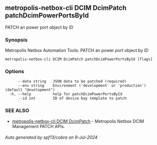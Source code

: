 ## metropolis-netbox-cli DCIM DcimPatch patchDcimPowerPortsById

PATCH an power port object by ID

### Synopsis


Metropolis Netbox Automation Tools:
  PATCH an power port object by ID

```
metropolis-netbox-cli DCIM DcimPatch patchDcimPowerPortsById [flags]
```

### Options

```
      --data string   JSON data to be patched (required)
      --env string    Environment ('development' or 'production') (default "development")
  -h, --help          help for patchDcimPowerPortsById
      --id int        ID of device bay template to patch
```

### SEE ALSO

* [metropolis-netbox-cli DCIM DcimPatch]()	 - Metropolis Netbox DCIM Management PATCH APIs.

###### Auto generated by spf13/cobra on 9-Jul-2024
